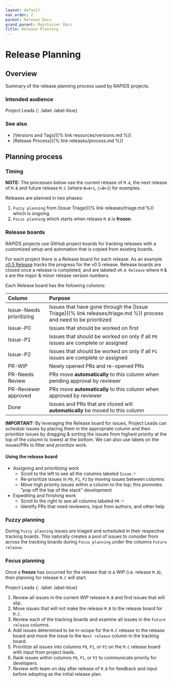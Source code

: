 ```yaml
---
layout: default
nav_order: 2
parent: Release Docs
grand_parent: Maintainer Docs
title: Release Planning
---
```


# Release Planning

## Overview

Summary of the release planning process used by RAPIDS projects.

### Intended audience

Project Leads
{: .label .label-blue}

### See also

- [Versions and Tags]({% link resources/versions.md %})
- [Release Process]({% link releases/process.md %})

## Planning process

### Timing

**NOTE:** The processes below use the current release of `M.A`, the next release of `M.B` and future release `M.C` (where `B=A+1`, `C=B+1`) for examples.

Releases are planned in two phases:
1. `Fuzzy planning` from [Issue Triage]({% link releases/triage.md %}) which is ongoing.
2. `Focus planning` which starts when release `M.B` is **frozen**.

### Release boards

RAPIDS projects use GitHub project boards for tracking releases with a customized setup and automation that is copied from existing boards.

For each project there is a Release board for each release. As an example [v0.5 Release](https://github.com/rapidsai/cudf/projects/5) tracks the progress for the v0.5 release. Release boards are closed once a release is completed, and are labeled `vM.A Release` where `M` & `A` are the major & minor release version numbers.

Each Release board has the following columns:

| Column | Purpose |
|:-------|:--------|
| Issue-Needs prioritizing | Issues that have gone through the [Issue Triage]({% link releases/triage.md %}) process and need to be prioritized |
| Issue-P0 | Issues that should be worked on first |
| Issue-P1 | Issues that should be worked on only if all `P0` issues are complete or assigned |
| Issue-P2 | Issues that should be worked on only if all `P1` issues are complete or assigned |
| PR-WIP | Newly opened PRs and re-opened PRs |
| PR-Needs Review | PRs move **automatically** to this column when pending approval by reviewer |
| PR-Reviewer approved | PRs move **automatically** to this column when approved by reviewer |
| Done | Issues and PRs that are closed will **automatically** be moved to this column |

**IMPORTANT:** By leveraging the Release board for issues, Project Leads can _schedule_ issues by placing them in the appropriate column and then _prioritize_ issues by dragging & sorting the issues from highest priority at the top of the column to lowest at the bottom.  We can also use labels on the issues/PRs to filter and _prioritize_ work.

#### Using the release board
- Assigning and prioritizing work
  - Scroll to the left to see all the columns labeled `Issue-*`
  - Re-prioritize issues in `P0`, `P1`, `P2` by moving issues between columns
  - Move high priority issues within a column to the top; this promotes "pop off the top of the stack" development
- Expediting and finishing work
  - Scroll to the right to see all columns labeled `PR-*`
  - Identify PRs that need reviewers, input from authors, and other help

### Fuzzy planning

During `Fuzzy planning` issues are triaged and scheduled in their respective tracking boards. This naturally creates a pool of issues to consider from across the tracking boards during `Focus planning` under the columns `Future release`.

### Focus planning

Once a **freeze** has occurred for the release that is a WIP (i.e. release `M.B`), then planning for release `M.C` will start.

Project Leads
{: .label .label-blue}

1. Review all issues in the current WIP release `M.B` and find issues that will slip.
2. Move issues that will not make the release `M.B` to the release board for `M.C`.
3. Review each of the tracking boards and examine all issues in the `Future release` columns.
4. Add issues determined to be in-scope for the `M.C` release to the release board and move the issue to the `Next release` column in the tracking board.
5. Prioritize all issues into columns `P0`, `P1`, or `P2` on the `M.C` release board with input from project leads.
6. Rank issues within columns `P0`, `P1`, or `P2` to communicate priority for developers.
7. Review with team on day after release of `M.B` for feedback and input before adopting as the initial release plan.
